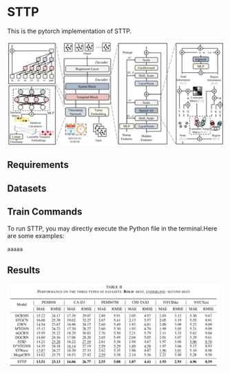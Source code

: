 # STTP
This is the pytorch implementation of STTP.

![image](figs/fig1.png)

## Requirements

## Datasets

## Train Commands
To run STTP, you may directly execute the Python file in the terminal.Here are some examples:
```
aaaaa
```

## Results
![image](figs/fig2.png)
